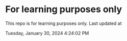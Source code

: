 # For learning purposes only
This repo is for learning purposes only.
Last updated at

Tuesday, January 30, 2024 4:24:02 PM

